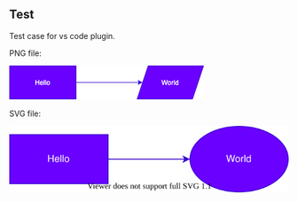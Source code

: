 ## Test

Test case for vs code plugin.

PNG file:

![my diagram](vscode.drawio.png)

SVG file:

![my diagram](vscode.drawio.svg)
